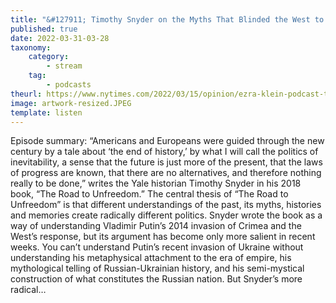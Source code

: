 ```yaml
---
title: "&#127911; Timothy Snyder on the Myths That Blinded the West to Putin’s Plans"
published: true
date: 2022-03-31-03-28
taxonomy:
    category:
        - stream
    tag:
        - podcasts
theurl: https://www.nytimes.com/2022/03/15/opinion/ezra-klein-podcast-timothy-snyder.html
image: artwork-resized.JPEG
template: listen
---
```


Episode summary: &ldquo;Americans and Europeans were guided through the new century by a tale about &lsquo;the end of history,&rsquo; by what I will call the politics of inevitability, a sense that the future is just more of the present, that the laws of progress are known, that there are no alternatives, and therefore nothing really to be done,&rdquo; writes the Yale historian Timothy Snyder in his 2018 book, &ldquo;The Road to Unfreedom.&rdquo; The central thesis of &ldquo;The Road to Unfreedom&rdquo; is that different understandings of the past, its myths, histories and memories create radically different politics. Snyder wrote the book as a way of understanding Vladimir Putin&rsquo;s 2014 invasion of Crimea and the West&rsquo;s response, but its argument has become only more salient in recent weeks. You can&rsquo;t understand Putin&rsquo;s recent invasion of Ukraine without understanding his metaphysical attachment to the era of empire, his mythological telling of Russian-Ukrainian history, and his semi-mystical construction of what constitutes the Russian nation. But Snyder&rsquo;s more radical&hellip;
